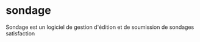 sondage
=======

Sondage est un logiciel de gestion d'édition et de soumission de sondages satisfaction
